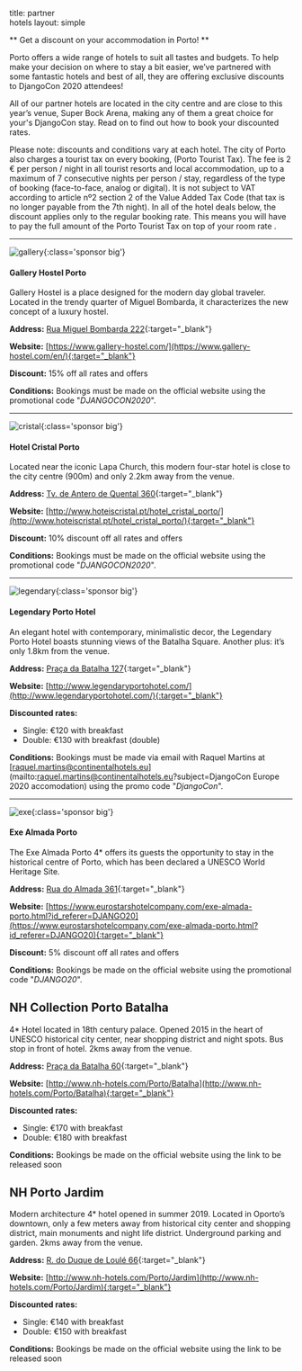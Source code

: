title: partner<br/> hotels
layout: simple

** Get a discount on your accommodation in Porto! **

Porto offers a wide range of hotels  to suit all tastes and budgets. To help make your decision on where to stay a bit easier, we’ve partnered with some fantastic hotels and best of all, they are offering exclusive discounts to DjangoCon 2020 attendees!

All of our partner hotels are located in the city centre and are close to this year’s venue, Super Bock Arena, making any of them a great choice for your's DjangoCon stay. Read on to find out how to book your discounted rates.

Please note: discounts and conditions vary at each hotel. The city of Porto also charges a tourist tax on every booking, (Porto Tourist Tax). The fee is 2 € per person / night in all tourist resorts and local accommodation, up to a maximum of 7 consecutive nights per person / stay, regardless of the type of booking (face-to-face, analog or digital). It is not subject to VAT according to  article nº2 section 2 of the Value Added Tax Code (that  tax is no longer payable from the 7th night). In all of the hotel deals below, the discount applies only to the regular booking rate. This means you will have to pay the full amount of the Porto Tourist Tax on top of your room rate .

<hr/>

![gallery](/static/images/hotels/gallery.png){:class='sponsor big'}

#### Gallery Hostel Porto

Gallery Hostel is a place designed for the modern day global traveler. Located in the trendy quarter of Miguel Bombarda, it characterizes the new concept of a luxury hostel.

**Address:** [Rua Miguel Bombarda 222](https://goo.gl/maps/vaynWaV8HQ2D7GVo8){:target="_blank"}

**Website:** [https://www.gallery-hostel.com/](https://www.gallery-hostel.com/en/){:target="_blank"}

**Discount:** 15% off all rates and offers 

**Conditions:** Bookings must be made on the official website using the promotional code "*DJANGOCON2020*".

<hr/>

![cristal](/static/images/hotels/cristal.jpg){:class='sponsor big'}

#### Hotel Cristal Porto

Located near the iconic Lapa Church, this modern four-star hotel is close to the city centre (900m) and only 2.2km away from the venue.

**Address:** [Tv. de Antero de Quental 360](https://goo.gl/maps/P5ToVnN4amPngyfY9){:target="_blank"}

**Website:** [http://www.hoteiscristal.pt/hotel_cristal_porto/](http://www.hoteiscristal.pt/hotel_cristal_porto/){:target="_blank"}

**Discount:** 10% discount off all rates and offers 

**Conditions:** Bookings must be made on the official website using the promotional code "*DJANGOCON2020*".

<hr/>

![legendary](/static/images/hotels/legendary.png){:class='sponsor big'}

#### Legendary Porto Hotel

An elegant hotel with contemporary, minimalistic decor, the Legendary Porto Hotel boasts stunning views of the Batalha Square. Another plus: it’s only 1.8km from the venue.

**Address:** [Praça da Batalha 127](https://goo.gl/maps/QqPHriPdzTC4wnGx5){:target="_blank"}

**Website:** [http://www.legendaryportohotel.com/](http://www.legendaryportohotel.com/){:target="_blank"}

**Discounted rates:** 

- Single: €120 with breakfast
- Double: €130 with breakfast (double)

**Conditions:** Bookings must be made via email with Raquel Martins at [raquel.martins@continentalhotels.eu](mailto:raquel.martins@continentalhotels.eu?subject=DjangoCon Europe 2020 accomodation) using the promo code "*DjangoCon*".

<hr/>

![exe](/static/images/hotels/exe.png){:class='sponsor big'}

#### Exe Almada Porto

The Exe Almada Porto 4* offers its guests the opportunity to stay in the historical centre of Porto, which has been declared a UNESCO World Heritage Site.

**Address:** [Rua do Almada 361](https://g.page/hotel-exe-almada-porto?share){:target="_blank"}

**Website:** [https://www.eurostarshotelcompany.com/exe-almada-porto.html?id_referer=DJANGO20](https://www.eurostarshotelcompany.com/exe-almada-porto.html?id_referer=DJANGO20){:target="_blank"}

**Discount:** 5% discount off all rates and offers

**Conditions:** Bookings be made on the official website using the promotional code "*DJANGO20*".

## NH Collection Porto Batalha

4* Hotel located in 18th century palace. Opened 2015 in the heart of UNESCO historical city center, near shopping district and night spots. Bus stop in front of hotel. 2kms away from the venue.

**Address:** [Praça da Batalha 60](https://www.nh-hotels.com/hotel/nh-collection-porto-batalha/map){:target="_blank"}

**Website:** [http://www.nh-hotels.com/Porto/Batalha](http://www.nh-hotels.com/Porto/Batalha){:target="_blank"}

**Discounted rates:** 

- Single: €170 with breakfast
- Double: €180 with breakfast 

**Conditions:** Bookings be made on the official website using the link to be released soon

## NH Porto Jardim

Modern architecture 4* hotel opened in summer 2019. Located in Oporto’s downtown, only a few meters away from historical city center and shopping district, main monuments and night life district. Underground parking and garden. 2kms away from the venue.

**Address:** [R. do Duque de Loulé 66](https://www.nh-hotels.com/hotel/nh-porto-jardim/map){:target="_blank"}

**Website:** [http://www.nh-hotels.com/Porto/Jardim](http://www.nh-hotels.com/Porto/Jardim){:target="_blank"}

**Discounted rates:** 

- Single: €140 with breakfast
- Double: €150 with breakfast 

**Conditions:** Bookings be made on the official website using the link to be released soon


